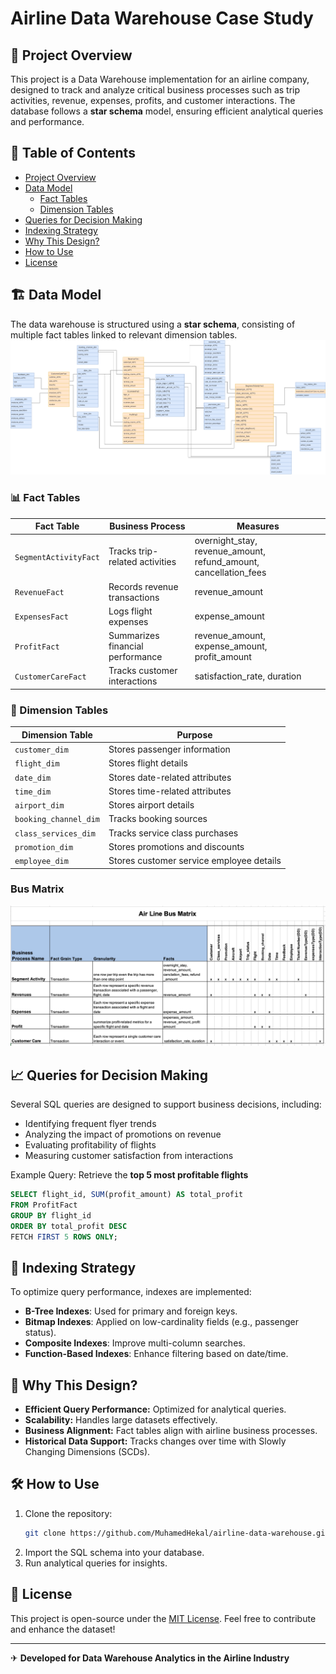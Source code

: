 # Airline Data Warehouse Case Study

## 📌 Project Overview
This project is a Data Warehouse implementation for an airline company, designed to track and analyze critical business processes such as trip activities, revenue, expenses, profits, and customer interactions. The database follows a **star schema** model, ensuring efficient analytical queries and performance.

## 📁 Table of Contents
- [Project Overview](#-project-overview)
- [Data Model](#-data-model)
  - [Fact Tables](#-fact-tables)
  - [Dimension Tables](#-dimension-tables)
- [Queries for Decision Making](#-queries-for-decision-making)
- [Indexing Strategy](#-indexing-strategy)
- [Why This Design?](#-why-this-design)
- [How to Use](#-how-to-use)
- [License](#-license)

## 🏗 Data Model
The data warehouse is structured using a **star schema**, consisting of multiple fact tables linked to relevant dimension tables.
![DWHModel](Photos/DWH.png)
### 📊 Fact Tables
| Fact Table              | Business Process                                      | Measures                                          |
|------------------------|-------------------------------------------------|-------------------------------------------------|
| `SegmentActivityFact`  | Tracks trip-related activities                   | overnight_stay, revenue_amount, refund_amount, cancellation_fees |
| `RevenueFact`         | Records revenue transactions                    | revenue_amount                                  |
| `ExpensesFact`        | Logs flight expenses                            | expense_amount                                  |
| `ProfitFact`          | Summarizes financial performance                 | revenue_amount, expense_amount, profit_amount  |
| `CustomerCareFact`    | Tracks customer interactions                     | satisfaction_rate, duration                    |

### 📌 Dimension Tables
| Dimension Table         | Purpose                                          |
|------------------------|-------------------------------------------------|
| `customer_dim`         | Stores passenger information                   |
| `flight_dim`           | Stores flight details                          |
| `date_dim`             | Stores date-related attributes                 |
| `time_dim`             | Stores time-related attributes                 |
| `airport_dim`          | Stores airport details                         |
| `booking_channel_dim`  | Tracks booking sources                         |
| `class_services_dim`   | Tracks service class purchases                 |
| `promotion_dim`        | Stores promotions and discounts                |
| `employee_dim`         | Stores customer service employee details       |

### Bus Matrix
![BusMatrix](Photos/air_Line_bus_matrix.png)

## 📈 Queries for Decision Making
Several SQL queries are designed to support business decisions, including:
- Identifying frequent flyer trends
- Analyzing the impact of promotions on revenue
- Evaluating profitability of flights
- Measuring customer satisfaction from interactions

Example Query: Retrieve the **top 5 most profitable flights**
```sql
SELECT flight_id, SUM(profit_amount) AS total_profit
FROM ProfitFact
GROUP BY flight_id
ORDER BY total_profit DESC
FETCH FIRST 5 ROWS ONLY;
```

## 🚀 Indexing Strategy
To optimize query performance, indexes are implemented:
- **B-Tree Indexes**: Used for primary and foreign keys.
- **Bitmap Indexes**: Applied on low-cardinality fields (e.g., passenger status).
- **Composite Indexes**: Improve multi-column searches.
- **Function-Based Indexes**: Enhance filtering based on date/time.

## 🎯 Why This Design?
- **Efficient Query Performance:** Optimized for analytical queries.
- **Scalability:** Handles large datasets effectively.
- **Business Alignment:** Fact tables align with airline business processes.
- **Historical Data Support:** Tracks changes over time with Slowly Changing Dimensions (SCDs).

## 🛠 How to Use
1. Clone the repository:
   ```sh
   git clone https://github.com/MuhamedHekal/airline-data-warehouse.git
   ```
2. Import the SQL schema into your database.
3. Run analytical queries for insights.

## 📜 License
This project is open-source under the [MIT License](LICENSE). Feel free to contribute and enhance the dataset!

---
✈ **Developed for Data Warehouse Analytics in the Airline Industry**

